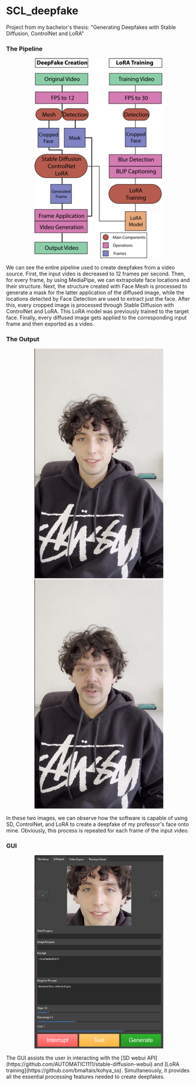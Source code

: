 # SCL_deepfake
Project from my bachelor's thesis: "Generating Deepfakes with Stable Diffusion, ControlNet and LoRA"
### The Pipeline
<p align="center">
  <img src="https://github.com/edoardotavassi/SCL_deepfake/blob/main/readme_elements/Info.png" width="350" title="Pipeline.">
</p>
We can see the entire pipeline used to create deepfakes from
a video source. First, the input video is decreased to 12 frames per second.
Then, for every frame, by using MediaPipe, we can extrapolate face locations
and their structure. Next, the structure created with Face Mesh is processed
to generate a mask for the latter application of the diffused image, while the locations detected by Face Detection are used to extract just the face. After
this, every cropped image is processed through Stable Diffusion with ControlNet
and LoRA.
This LoRA model was previously trained to the target face. Finally, every diffused image gets
applied to the corresponding input frame and then exported as a video.

### The Output
<p float="left" align="center">
<img src="https://github.com/edoardotavassi/SCL_deepfake/blob/main/readme_elements/input.png" width="350" title="Input Frame.">
<img src="https://github.com/edoardotavassi/SCL_deepfake/blob/main/readme_elements/final_frame.png" width="350" title="Output Frame.">
</p>
In these two images, we can observe how the software is capable of using SD, ControlNet, and LoRA to create a deepfake of my professor's face onto mine. Obviously, this process is repeated for each frame of the input video.

### GUI
<p align="center">
  <img src="https://github.com/edoardotavassi/SCL_deepfake/blob/main/readme_elements/generation-window.png" width="350" title="Pipeline.">
</p>
The GUI assists the user in interacting with the [SD webui API](https://github.com/AUTOMATIC1111/stable-diffusion-webui) and [LoRA training](https://github.com/bmaltais/kohya_ss). Simultaneously, it provides all the essential processing features needed to create deepfakes.
